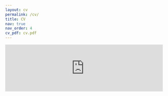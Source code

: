 ```yaml
---
layout: cv
permalink: /cv/
title: CV
nav: true
nav_order: 4
cv_pdf: cv.pdf
---
```


<embed src="http://alex-c-jenkins.github.io/assets/pdf/cv.pdf" width="100%" type="application/pdf">
